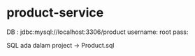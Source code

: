 # product-service
DB : jdbc:mysql://localhost:3306/product
username: root
pass: 

SQL ada dalam project -> Product.sql
